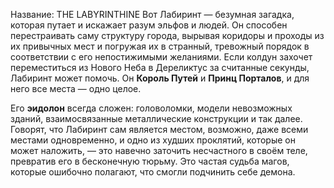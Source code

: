 Название: THE LABYRINTHINE
Вот Лабиринт — безумная загадка, которая путает и искажает разум эльфов и людей. Он способен перестраивать саму структуру города, вырывая коридоры и проходы из их привычных мест и погружая их в странный, тревожный порядок в соответствии с его непостижимыми желаниями. Если колдун захочет переместиться из Нового Неба в Дереликтус за считанные секунды, Лабиринт может помочь. Он **Король Путей** и **Принц Порталов**, и для него все места — одно целое.

Его **эидолон** всегда сложен: головоломки, модели невозможных зданий, взаимосвязанные металлические конструкции и так далее. Говорят, что Лабиринт сам является местом, возможно, даже всеми местами одновременно, и одно из худших проклятий, которые он может наложить, — это навечно заточить несчастного в своём теле, превратив его в бесконечную тюрьму. Это частая судьба магов, которые ошибочно полагают, что смогли подчинить себе демона.